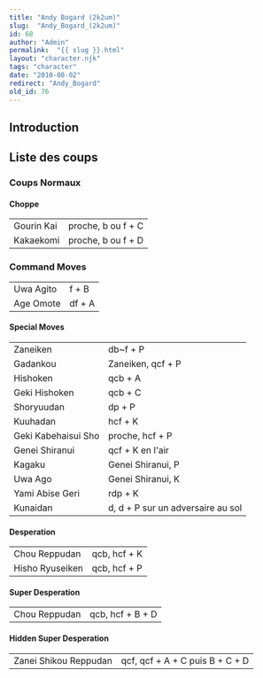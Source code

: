 ```yaml
---
title: "Andy Bogard (2k2um)"
slug:  "Andy_Bogard_(2k2um)"
id: 68
author: "Admin"
permalink:  "{{ slug }}.html"
layout: "character.njk"
tags: "character"
date: "2010-08-02"
redirect: "Andy_Bogard"
old_id: 76
---
```


## Introduction

## Liste des coups

### Coups Normaux

#### Choppe

|            |                    |
|------------|--------------------|
| Gourin Kai | proche, b ou f + C |
| Kakaekomi  | proche, b ou f + D |

### Command Moves

|           |        |
|-----------|--------|
| Uwa Agito | f + B  |
| Age Omote | df + A |

#### Special Moves

|                     |                                   |
|---------------------|-----------------------------------|
| Zaneiken            | db\~f + P                         |
| Gadankou            | Zaneiken, qcf + P                 |
| Hishoken            | qcb + A                           |
| Geki Hishoken       | qcb + C                           |
| Shoryuudan          | dp + P                            |
| Kuuhadan            | hcf + K                           |
| Geki Kabehaisui Sho | proche, hcf + P                   |
| Genei Shiranui      | qcf + K en l'air                  |
| Kagaku              | Genei Shiranui, P                 |
| Uwa Ago             | Genei Shiranui, K                 |
| Yami Abise Geri     | rdp + K                           |
| Kunaidan            | d, d + P sur un adversaire au sol |

#### Desperation

|                 |              |
|-----------------|--------------|
| Chou Reppudan   | qcb, hcf + K |
| Hisho Ryuseiken | qcb, hcf + P |

#### Super Desperation

|               |                  |
|---------------|------------------|
| Chou Reppudan | qcb, hcf + B + D |

#### Hidden Super Desperation

|                       |                                 |
|-----------------------|---------------------------------|
| Zanei Shikou Reppudan | qcf, qcf + A + C puis B + C + D |
